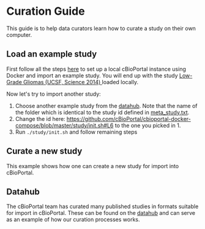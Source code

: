 # Curation Guide
This guide is to help data curators learn how to curate a study on their own computer.

## Load an example study
First follow all the steps [here](docker/README.md) to set up a local cBioPortal instance using Docker and import an example study. You will end up with the study [Low-Grade Gliomas (UCSF, Science 2014)
](https://www.cbioportal.org/study/summary?id=lgg_ucsf_2014) loaded locally.

Now let's try to import another study:

1. Choose another example study from the [datahub](https://github.com/cBioPortal/datahub/tree/master/public). Note that the name of the folder which is identical to the study id defined in [meta_study.txt](https://github.com/cBioPortal/datahub/blob/master/public/lgg_ucsf_2014/meta_study.txt#L2).
2. Change the id here: https://github.com/cBioPortal/cbioportal-docker-compose/blob/master/study/init.sh#L6 to the one you picked in 1.
3. Run `./study/init.sh` and follow remaining steps

## Curate a new study
This example shows how one can create a new study for import into cBioPortal.

## Datahub
The cBioPortal team has curated many published studies in formats suitable for import in cBioPortal. These can
be found on the [datahub](https://github.com/cbioportal/datahub) and can serve as an example of how our curation
processes works.
